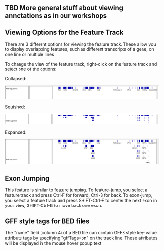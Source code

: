 TBD More general stuff about viewing annotations as in our workshops
-------------------------------------

Viewing Options for the Feature Track
-------------------------------------

There are 3 different options for viewing the feature track. These allow you to display overlapping features, such as
different transcripts of a gene, on one line or multiple lines

To change the view of the feature track, right-click on the feature track and select one of the options:

Collapsed:

![](../img/featuretrackcollapsed.jpg)

Squished:

![](../img/featuretracksquished.jpg)

Expanded:

![](../img/featuretrackexpanded.jpg)

Exon Jumping
------------

This feature is similar to feature jumping. To feature-jump, you select a feature track and press Ctrl-F for forward,
Ctrl-B for back. To exon-jump, you select a feature track and press SHIFT-Ctrl-F to center the next exon in your view,
SHIFT-Ctrl-B to move back one exon.

GFF style tags for BED files
----------------------------

The "name" field (column 4) of a BED file can contain GFF3 style key-value attribute tags by specifying "gffTags=on" on
the track line. These attributes will be displayed in the mouse hover popup text.
